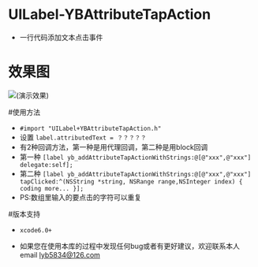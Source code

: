 # UILabel-YBAttributeTapAction
 * 一行代码添加文本点击事件

# 效果图
![(演示效果)](http://7xt3dd.com1.z0.glb.clouddn.com/attributeAction.gif)

#使用方法
  * `#import "UILabel+YBAttributeTapAction.h"`
  * 设置 `label.attributedText = ？？？？？` 
  * 有2种回调方法，第一种是用代理回调，第二种是用block回调
  * 第一种 `[label yb_addAttributeTapActionWithStrings:@[@"xxx",@"xxx"] delegate:self];` 
  * 第二种 `[label yb_addAttributeTapActionWithStrings:@[@"xxx",@"xxx"] tapClicked:^(NSString *string, NSRange range,NSInteger index) {  coding more... }];`
  * PS:数组里输入的要点击的字符可以重复

#版本支持
  * `xcode6.0+`

  * 如果您在使用本库的过程中发现任何bug或者有更好建议，欢迎联系本人email  lyb5834@126.com

